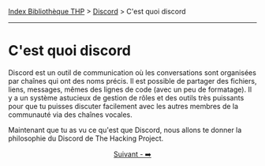 [Index Bibliothèque THP](https://github.com/TheHackingProject/bibliotheque-THP/wiki) > [Discord](https://github.com/TheHackingProject/bibliotheque-THP/wiki/sommaire_discord) > C'est quoi discord

___

# C'est quoi discord

Discord est un outil de communication où les conversations sont organisées par chaînes qui ont des noms précis. Il est possible de partager des fichiers, liens, messages, mêmes des lignes de code (avec un peu de formatage).
Il y a un système astucieux de gestion de rôles et des outils très puissants pour que tu puisses discuter facilement avec les autres membres de la communauté via des chaînes vocales.

Maintenant que tu as vu ce qu'est que Discord, nous allons te donner la philosophie du Discord de The Hacking Project.


<div align="center">

[Suivant - ➡️](https://github.com/TheHackingProject/bibliotheque-THP/wiki/philosophie_de_discord_a_thp)

</div>
